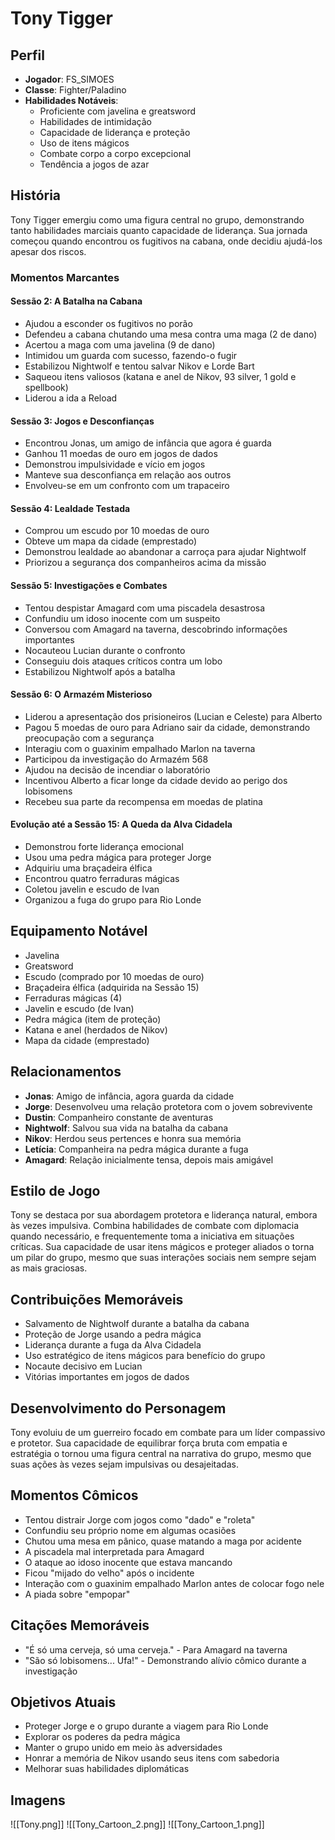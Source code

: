 # Tony Tigger

## Perfil
- **Jogador**: FS_SIMOES
- **Classe**: Fighter/Paladino
- **Habilidades Notáveis**: 
  - Proficiente com javelina e greatsword
  - Habilidades de intimidação
  - Capacidade de liderança e proteção
  - Uso de itens mágicos
  - Combate corpo a corpo excepcional
  - Tendência a jogos de azar

## História
Tony Tigger emergiu como uma figura central no grupo, demonstrando tanto habilidades marciais quanto capacidade de liderança. Sua jornada começou quando encontrou os fugitivos na cabana, onde decidiu ajudá-los apesar dos riscos.

### Momentos Marcantes

#### Sessão 2: A Batalha na Cabana
- Ajudou a esconder os fugitivos no porão
- Defendeu a cabana chutando uma mesa contra uma maga (2 de dano)
- Acertou a maga com uma javelina (9 de dano)
- Intimidou um guarda com sucesso, fazendo-o fugir
- Estabilizou Nightwolf e tentou salvar Nikov e Lorde Bart
- Saqueou itens valiosos (katana e anel de Nikov, 93 silver, 1 gold e spellbook)
- Liderou a ida a Reload

#### Sessão 3: Jogos e Desconfianças
- Encontrou Jonas, um amigo de infância que agora é guarda
- Ganhou 11 moedas de ouro em jogos de dados
- Demonstrou impulsividade e vício em jogos
- Manteve sua desconfiança em relação aos outros
- Envolveu-se em um confronto com um trapaceiro

#### Sessão 4: Lealdade Testada
- Comprou um escudo por 10 moedas de ouro
- Obteve um mapa da cidade (emprestado)
- Demonstrou lealdade ao abandonar a carroça para ajudar Nightwolf
- Priorizou a segurança dos companheiros acima da missão

#### Sessão 5: Investigações e Combates
- Tentou despistar Amagard com uma piscadela desastrosa
- Confundiu um idoso inocente com um suspeito
- Conversou com Amagard na taverna, descobrindo informações importantes
- Nocauteou Lucian durante o confronto
- Conseguiu dois ataques críticos contra um lobo
- Estabilizou Nightwolf após a batalha

#### Sessão 6: O Armazém Misterioso
- Liderou a apresentação dos prisioneiros (Lucian e Celeste) para Alberto
- Pagou 5 moedas de ouro para Adriano sair da cidade, demonstrando preocupação com a segurança
- Interagiu com o guaxinim empalhado Marlon na taverna
- Participou da investigação do Armazém 568
- Ajudou na decisão de incendiar o laboratório
- Incentivou Alberto a ficar longe da cidade devido ao perigo dos lobisomens
- Recebeu sua parte da recompensa em moedas de platina

#### Evolução até a Sessão 15: A Queda da Alva Cidadela
- Demonstrou forte liderança emocional
- Usou uma pedra mágica para proteger Jorge
- Adquiriu uma braçadeira élfica
- Encontrou quatro ferraduras mágicas
- Coletou javelin e escudo de Ivan
- Organizou a fuga do grupo para Rio Londe

## Equipamento Notável
- Javelina
- Greatsword
- Escudo (comprado por 10 moedas de ouro)
- Braçadeira élfica (adquirida na Sessão 15)
- Ferraduras mágicas (4)
- Javelin e escudo (de Ivan)
- Pedra mágica (item de proteção)
- Katana e anel (herdados de Nikov)
- Mapa da cidade (emprestado)

## Relacionamentos
- **Jonas**: Amigo de infância, agora guarda da cidade
- **Jorge**: Desenvolveu uma relação protetora com o jovem sobrevivente
- **Dustin**: Companheiro constante de aventuras
- **Nightwolf**: Salvou sua vida na batalha da cabana
- **Nikov**: Herdou seus pertences e honra sua memória
- **Letícia**: Companheira na pedra mágica durante a fuga
- **Amagard**: Relação inicialmente tensa, depois mais amigável

## Estilo de Jogo
Tony se destaca por sua abordagem protetora e liderança natural, embora às vezes impulsiva. Combina habilidades de combate com diplomacia quando necessário, e frequentemente toma a iniciativa em situações críticas. Sua capacidade de usar itens mágicos e proteger aliados o torna um pilar do grupo, mesmo que suas interações sociais nem sempre sejam as mais graciosas.

## Contribuições Memoráveis
- Salvamento de Nightwolf durante a batalha da cabana
- Proteção de Jorge usando a pedra mágica
- Liderança durante a fuga da Alva Cidadela
- Uso estratégico de itens mágicos para benefício do grupo
- Nocaute decisivo em Lucian
- Vitórias importantes em jogos de dados

## Desenvolvimento do Personagem
Tony evoluiu de um guerreiro focado em combate para um líder compassivo e protetor. Sua capacidade de equilibrar força bruta com empatia e estratégia o tornou uma figura central na narrativa do grupo, mesmo que suas ações às vezes sejam impulsivas ou desajeitadas.

## Momentos Cômicos
- Tentou distrair Jorge com jogos como "dado" e "roleta"
- Confundiu seu próprio nome em algumas ocasiões
- Chutou uma mesa em pânico, quase matando a maga por acidente
- A piscadela mal interpretada para Amagard
- O ataque ao idoso inocente que estava mancando
- Ficou "mijado do velho" após o incidente
- Interação com o guaxinim empalhado Marlon antes de colocar fogo nele
- A piada sobre "empopar"

## Citações Memoráveis
- "É só uma cerveja, só uma cerveja." - Para Amagard na taverna
- "São só lobisomens... Ufa!" - Demonstrando alívio cômico durante a investigação

## Objetivos Atuais
- Proteger Jorge e o grupo durante a viagem para Rio Londe
- Explorar os poderes da pedra mágica
- Manter o grupo unido em meio às adversidades
- Honrar a memória de Nikov usando seus itens com sabedoria
- Melhorar suas habilidades diplomáticas

## Imagens
![[Tony.png]]
![[Tony_Cartoon_2.png]]
![[Tony_Cartoon_1.png]]